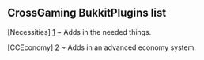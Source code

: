 CrossGaming BukkitPlugins list
---------------------
[Necessities] [1] ~ Adds in the needed things.

[CCEconomy] [2] ~ Adds in an advanced economy system.     

[1]: https://github.com/CrossGaming/CrossGaming-BukkitPlugins/tree/master/Necessities
[2]: https://github.com/CrossGaming/CrossGaming-BukkitPlugins/tree/master/CCEconomy